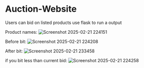 # Auction-Website
Users can bid on listed products use flask to  run a output

Product names:
![Screenshot 2025-02-21 224151](https://github.com/user-attachments/assets/e4bc1e99-15a7-422e-a754-b4220bded3d5)

Before bit:
![Screenshot 2025-02-21 224208](https://github.com/user-attachments/assets/9ccde2b0-431a-4442-bb44-db90f79a353c)

After bit:
![Screenshot 2025-02-21 233458](https://github.com/user-attachments/assets/d8b731a8-d700-40ad-aade-7e6db7383c96)

if you bit less than current bid:
![Screenshot 2025-02-21 224258](https://github.com/user-attachments/assets/137d9863-d639-4d3d-8a49-3e88809cd915)
